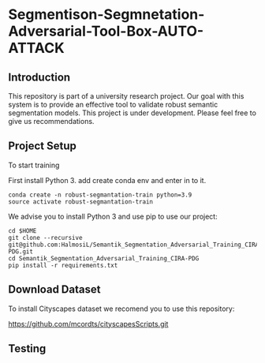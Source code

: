 # Segmentison-Segmnetation-Adversarial-Tool-Box-AUTO-ATTACK

## Introduction
This repository is part of a university research project. Our goal with this system is to provide an effective tool to validate robust semantic segmentation models. This project is under development. Please feel free to give us recommendations.

## Project Setup
To start training

First install Python 3. add create conda env and enter in to it.

```
conda create -n robust-segmantation-train python=3.9
source activate robust-segmantation-train
```

We advise you to install Python 3 and use pip to use our project:

```
cd $HOME
git clone --recursive git@github.com:HalmosiL/Semantik_Segmentation_Adversarial_Training_CIRA-PDG.git
cd Semantik_Segmentation_Adversarial_Training_CIRA-PDG
pip install -r requirements.txt
```

## Download Dataset
To install Cityscapes dataset we recomend you to use this repository:

https://github.com/mcordts/cityscapesScripts.git

## Testing
